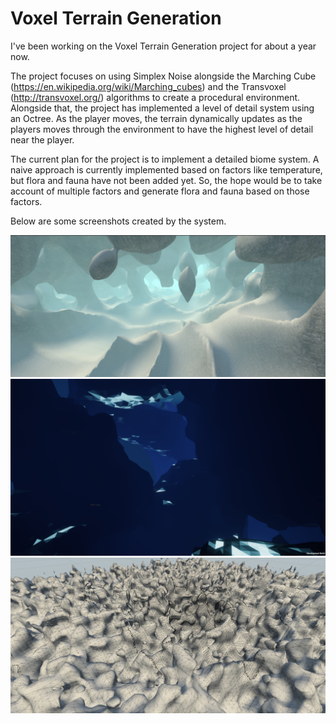 # Voxel Terrain Generation
I've been working on the Voxel Terrain Generation project for about a year now.

The project focuses on using Simplex Noise alongside the Marching Cube (https://en.wikipedia.org/wiki/Marching_cubes) and the Transvoxel (http://transvoxel.org/) algorithms  to create a procedural environment. Alongside that, the project has implemented a level of detail system using an Octree. As the player moves, the terrain dynamically updates as the players moves through the environment to have the highest level of detail near the player.

The current plan for the project is to implement a detailed biome system. A naive approach is currently implemented based on factors like temperature, but flora and fauna have not been added yet. So, the hope would be to take account of multiple factors and generate flora and fauna based on those factors.

Below are some screenshots created by the system.


![alt text](https://github.com/thimler9/Voxel-Readme/blob/main/terrainGenerator1.png?raw=true)
![alt text](https://github.com/thimler9/Voxel-Readme/blob/main/terrainGenerator2.png?raw=true)
![alt text](https://github.com/thimler9/Voxel-Readme/blob/main/terrainGenerator3.PNG?raw=true)
